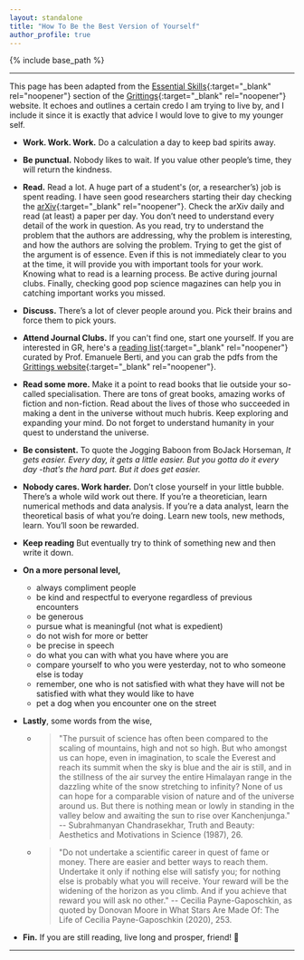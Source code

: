 ```yaml
---
layout: standalone
title: "How To Be the Best Version of Yourself"
author_profile: true
---
```

{% include base_path %}

---

This page has been adapted from the [Essential Skills](https://blackholes.tecnico.ulisboa.pt/gritting/essential_skills.html){:target="_blank" rel="noopener"} section of the [Grittings](https://blackholes.tecnico.ulisboa.pt/gritting/){:target="_blank" rel="noopener"} website. It echoes and outlines a certain credo I am trying to live by, and I include it since it is exactly that advice I would love to give to my younger self.

- **Work. Work. Work.** Do a calculation a day to keep bad spirits away.

- **Be punctual.** Nobody likes to wait. If you value other people’s time, they will return the kindness.

- **Read.** Read a lot. A huge part of a student's (or, a researcher’s) job is spent reading. I have seen good researchers starting their day checking the [arXiv](https://arxiv.org/){:target="_blank" rel="noopener"}. Check the arXiv daily and read (at least) a paper per day. You don’t need to understand every detail of the work in question. As you read, try to understand the problem that the authors are addressing, why the problem is interesting, and how the authors are solving the problem. Trying to get the gist of the argument is of essence. Even if this is not immediately clear to you at the time, it will provide you with important tools for your work. Knowing what to read is a learning process. Be active during journal clubs. Finally, checking good pop science magazines can help you in catching important works you missed.

- **Discuss.** There’s a lot of clever people around you. Pick their brains and force them to pick yours.

- **Attend Journal Clubs.** If you can't find one, start one yourself. If you are interested in GR, here's a [reading list](https://pages.jh.edu/eberti2/posts/must-read-paper-list/){:target="_blank" rel="noopener"} curated by Prof. Emanuele Berti, and you can grab the pdfs from the [Grittings website](https://blackholes.tecnico.ulisboa.pt/gritting/essential_reading.html){:target="_blank" rel="noopener"}.

- **Read some more.** Make it a point to read books that lie outside your so-called specialisation. There are tons of great books, amazing works of fiction and non-fiction. Read about the lives of those who succeeded in making a dent in the universe without much hubris. Keep exploring and expanding your mind. Do not forget to understand humanity in your quest to understand the universe.

- **Be consistent.** To quote the Jogging Baboon from BoJack Horseman, _It gets easier. Every day, it gets a little easier. But you gotta do it every day -that’s the hard part. But it does get easier._

- **Nobody cares. Work harder.** Don’t close yourself in your little bubble. There’s a whole wild work out there. If you’re a theoretician, learn numerical methods and data analysis. If you’re a data analyst, learn the theoretical basis of what you’re doing. Learn new tools, new methods, learn. You’ll soon be rewarded.

- **Keep reading** But eventually try to think of something new and then write it down.

- **On a more personal level,**
    - always compliment people
    - be kind and respectful to everyone regardless of previous encounters
    - be generous
    - pursue what is meaningful (not what is expedient)
    - do not wish for more or better
    - be precise in speech
    - do what you can with what you have where you are
    - compare yourself to who you were yesterday, not to who someone else is today
    - remember, one who is not satisfied with what they have will not be satisfied with what they would like to have
    - pet a dog when you encounter one on the street

- **Lastly**, some words from the wise,

   - > "The pursuit of science has often been compared to the scaling of mountains, high and not so high. But who amongst us can hope, even in imagination, to scale the Everest and reach its summit when the sky is blue and the air is still, and in the stillness of the air survey the entire Himalayan range in the dazzling white of the snow stretching to infinity? None of us can hope for a comparable vision of nature and of the universe around us. But there is nothing mean or lowly in standing in the valley below and awaiting the sun to rise over Kanchenjunga."
        -- Subrahmanyan Chandrasekhar, Truth and Beauty: Aesthetics and Motivations in Science (1987), 26.
   - > "Do not undertake a scientific career in quest of fame or money. There are easier and better ways to reach them. Undertake it only if nothing else will satisfy you; for nothing else is probably what you will receive. Your reward will be the widening of the horizon as you climb. And if you achieve that reward you will ask no other."
         -- Cecilia Payne-Gaposchkin, as quoted by Donovan Moore in What Stars Are Made Of: The Life of
Cecilia Payne-Gaposchkin (2020), 253.

- **Fin.** If you are still reading, live long and prosper, friend! &#128406;


---
